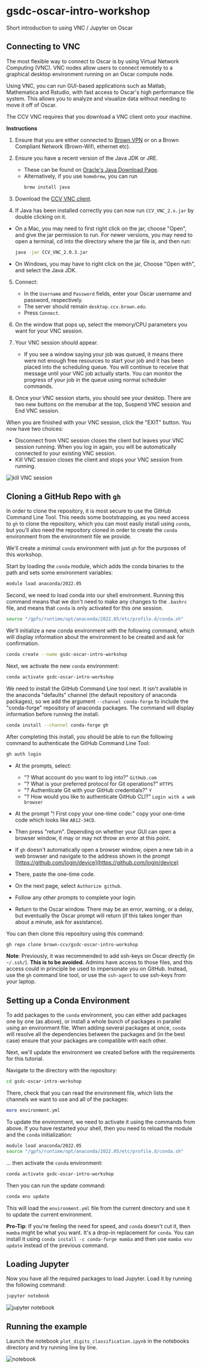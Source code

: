 # gsdc-oscar-intro-workshop
Short introduction to using VNC / Jupyter on Oscar

## Connecting to VNC

The most flexible way to connect to Oscar is by using Virtual Network Computing (VNC). VNC nodes allow users to connect remotely to a graphical desktop environment running on an Oscar compute node.

Using VNC, you can run GUI-based applications such as Matlab, Mathematica and Rstudio, with fast access to Oscar's high performance file system. This allows you to analyze and visualize data without needing to move it off of Oscar.

The CCV VNC requires that you download a VNC client onto your machine.

**Instructions**

1. Ensure that you are either connected to [Brown VPN](https://vpn.brown.edu/vdesk/webtop.eui?z=/Common/Brown-Shib-VPN-Brown_VPN_CisAdmin&webtop=/Common/Brown-Shib-VPN-brown-vpn_webtop&webtop_type=webtop_na_only) or on a Brown Compliant Network (Brown-Wifi, ethernet etc). 

2. Ensure you have a recent version of the Java JDK or JRE. 
    - These can be found on [Oracle's Java Download Page](https://www.oracle.com/java/technologies/downloads/). 
    - Alternatively, if you use `homebrew`, you can run 
      ```bash
      brew install java
      ```

3. Download the [CCV VNC client](https://drive.google.com/file/d/1MX20afDiKTJC58VzGvGU0GqD-F-8frit/view).

4. If Java has been installed correctly you can now run `CCV_VNC_2.x.jar` by double clicking on it. 

- On a Mac, you may need to first right click on the jar, choose "Open", and give the jar permission to run. For newer versions, you may need to open a terminal, cd into the directory where the jar file is, and then run:
  ```bash
  java -jar CCV_VNC_2.0.3.jar
  ```
  
- On Windows, you may have to right click on the jar, Choose "Open with", and select the Java JDK.

5. Connect: 
    - In the `Username` and `Password` fields, enter your Oscar username and password, respectively. 
    - The server should remain `desktop.ccv.brown.edu`. 
    - Press `Connect`.

6. On the window that pops up, select the memory/CPU parameters you want for your VNC session.

7. Your VNC session should appear. 
    - If you see a window saying your job was queued, it means there were not enough free resources to start your job and it has been placed into the scheduling queue. You will continue to receive that message until your VNC job actually starts. You can monitor the progress of your job in the queue using normal scheduler commands.

8. Once your VNC session starts, you should see your desktop. There are two new buttons on the menubar at the top, Suspend VNC session and End VNC session.

When you are finished with your VNC session, click the "EXIT" button. You now have two choices:
- Disconnect from VNC session closes the client but leaves your VNC session running. When you log in again, you will be automatically connected to your existing VNC session.
- Kill VNC session closes the client and stops your VNC session from running.

![kill VNC session](assets/kill_session.png)

## Cloning a GitHub Repo with `gh`
In order to clone the repository, it is most secure to use the GitHub Command Line Tool. This needs some bootstrapping, as you need access to `gh` to clone the repository, which you can most easily install using `conda`, but you'll also need the repository cloned in order to create the `conda` environment from the environment file we provide.

We'll create a minimal `conda` environment with just `gh` for the purposes of this workshop.

Start by loading the `conda` module, which adds the conda binaries to the path and sets some environment variables:
```bash
module load anaconda/2022.05
```

Second, we need to load conda into our shell environment. Running this command means that we don't need to make any changes to the `.bashrc` file, and means that `conda` is only activated for this one session.

```bash
source "/gpfs/runtime/opt/anaconda/2022.05/etc/profile.d/conda.sh"
```

We'll initialize a new conda environment with the following command, which will display information about the environment to be created and ask for confirmation.
```bash
conda create --name gsdc-oscar-intro-workshop
```

Next, we activate the new `conda` environment:
```bash
conda activate gsdc-oscar-intro-workshop
```

We need to install the GitHub Command Line tool next. It isn't available in the anaconda "defaults" channel (the default repository of anaconda packages), so we add the argument `--channel conda-forge` to include the "conda-forge" repository of anaconda packages. The command will display information before running the install.
```bash
conda install --channel conda-forge gh
```

After completing this install, you should be able to run the following command to authenticate the GitHub Command Line Tool:
```bash
gh auth login
```

- At the prompts, select:
    - "? What account do you want to log into?" `GitHub.com`
    - "? What is your preferred protocol for Git operations?" `HTTPS`
    - "? Authenticate Git with your GitHub credentials?" `Y`
    - "? How would you like to authenticate GitHub CLI?" `Login with a web browser`

- At the prompt "! First copy your one-time code:" copy your one-time code which looks like `AB12-34CD`.
- Then press "return". Depending on whether your GUI can open a browser window, it may or may not throw an error at this point. 
- If `gh` doesn't automatically open a browser window, oipen a new tab in a web browser and navigate to the address shown in the prompt [https://github.com/login/device](https://github.com/login/device)
- There, paste the one-time code.
- On the next page, select `Authorize github`.
- Follow any other prompts to complete your login.
- Return to the Oscar window. There may be an error, warning, or a delay, but eventually the Oscar prompt will return (if this takes longer than about a minute, ask for assistance).

You can then clone this repository using this command:
```bash
gh repo clone brown-ccv/gsdc-oscar-intro-workshop
```

**Note**: Previously, it was recommended to add ssh-keys on Oscar directly (in `~/.ssh/`). **This is to be avoided.** Admins have access to those files, and this access could in principle be used to impersonate you on GitHub. Instead, use the `gh` command line tool, or use the `ssh-agent` to use ssh-keys from your laptop.

## Setting up a Conda Environment
To add packages to the `conda` environment, you can either add packages one by one (as above), or install a whole bunch of packages in parallel using an environment file. When adding several packages at once, `conda` will resolve all the dependencies between the packages and (in the best case) ensure that your packages are compatible with each other. 

Next, we'll update the environment we created before with the requirements for this tutorial.

Navigate to the directory with the repository:
```bash
cd gsdc-oscar-intro-workshop
```

There, check that you can read the environment file, which lists the channels we want to use and all of the packages:
```bash
more environment.yml
```

To update the environment, we need to activate it using the commands from above. If you have restarted your shell, then you need to reload the module and the `conda` initialization:

```bash
module load anaconda/2022.05
source "/gpfs/runtime/opt/anaconda/2022.05/etc/profile.d/conda.sh"
```

... then activate the `conda` environment:
```bash
conda activate gsdc-oscar-intro-workshop
```

Then you can run the update command:
```bash
conda env update
```

This will load the `environment.yml` file from the current directory and use it to update the current environment.

**Pro-Tip**: If you're feeling the need for speed, and `conda` doesn't cut it, then `mamba` might be what you want. It's a drop-in replacement for `conda`. You can install it using `conda install -c conda-forge mamba` and then use `mamba env update` instead of the previous command. 

## Loading Jupyter

Now you have all the required packages to load Jupyter. Load it by running the following command:
```bash
jupyter notebook
``` 

![jupyter notebook](assets/jupyter.png)

## Running the example

Launch the notebook `plot_digits_classification.ipynb` in the notebooks directory and try running line by line. 

![notebook](assets/notebook.png)

